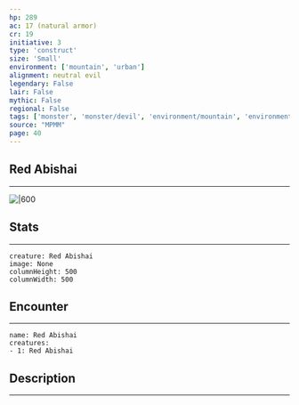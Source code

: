 ```yaml
---
hp: 289
ac: 17 (natural armor)
cr: 19
initiative: 3
type: 'construct'    
size: 'Small'
environment: ['mountain', 'urban']
alignment: neutral evil
legendary: False
lair: False
mythic: False
regional: False
tags: ['monster', 'monster/devil', 'environment/mountain', 'environment/urban']
source: "MPMM"
page: 40
---
```


## Red Abishai
---

![|600](D:/Program%20Files/5e.tools/img/bestiary/MPMM/Red%20Abishai.webp)

## Stats
---

```statblock
creature: Red Abishai
image: None
columnHeight: 500
columnWidth: 500
```

## Encounter
---

```encounter-table
name: Red Abishai
creatures:
- 1: Red Abishai
```

## Description
---




